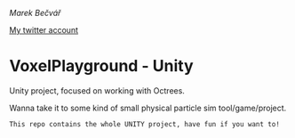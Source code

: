 *Marek Bečvář*

[My twitter account](https://twitter.com/MaBecvar "Twitter Account")

# VoxelPlayground - Unity

Unity project, focused on working with Octrees.

Wanna take it to some kind of small physical particle sim tool/game/project.

`This repo contains the whole UNITY project, have fun if you want to!`
